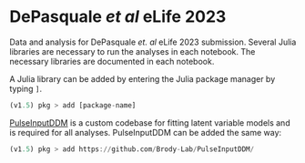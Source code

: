 # DePasquale *et al* eLife 2023

Data and analysis for DePasquale *et. al* eLife 2023 submission. Several Julia libraries are necessary to run the analyses in each notebook. The necessary libraries are documented in each notebook. 

A Julia library can be added by entering the Julia package manager by typing `]`.

```julia
(v1.5) pkg > add [package-name]
```

[PulseInputDDM](https://github.com/Brody-Lab/PulseInputDDM) is a custom codebase for fitting latent variable models and is required for all analyses. PulseInputDDM can be added the same way:

```julia
(v1.5) pkg > add https://github.com/Brody-Lab/PulseInputDDM/
```
